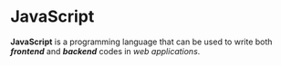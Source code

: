 # JavaScript



**JavaScript** is a programming language that can be used to write both  ***frontend*** and ***backend*** codes in *web applications*.